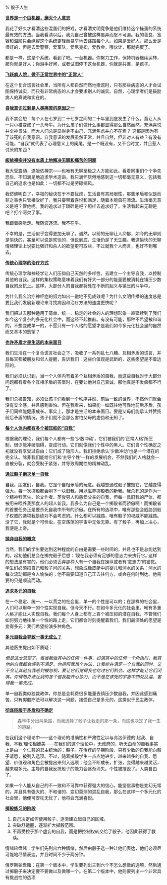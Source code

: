 % 骰子人生

<u><b>世界是一个巨机器，磨灭个人意志</b></u>

我花了好久才看清这些混蛋们的把戏，才看清文明竞争是他们维持这个操蛋的系统最有效的方法。当我看清以后，我为自己曾被这样愚弄而怒不可遏。我的善良、宽容和温顺只会纵容这个系统更轻而易举地去践踏每个人。如果是爱好人，那么爱是很好的，但是去爱警察，爱军队，爱尼克松，爱教会，哦伙计，那就完蛋了。

都是一样。这是个系统，看到了吧。一台机器。你努力工作，保持机器继续运转，那你就是好人；你游手好闲，或者试图停下这台机器，你就是共匪，是疯子。

<u><b>飞跃疯人院，做不正常世界中的“正常人”</b></u>

在这个复合谎言社会里，当所有人都自然而然地撒谎时，只有那些病态的人才会试图保持诚实，而只有非常病态的人才会要求别人的诚实。自然，心理学者们是鼓励病人的真诚和实在的。

<u><b>自我意识过剩是人类痛苦的原因之一</b></u>

我不禁会想：每个人在七岁到二十七岁之间的二十年里到底发生了什么，竟让人从一只小猫变成了一头母牛。为什么孩子们做什么事都显得那么自然而然、充满喜悦并全神贯注，而大人们总是显得身不由己、充满焦虑并心不在焉？ 这都是因为有了该死的自我意识。自我意识的发展虽然正常，并且自然，但非对人有益？有没有可能，“自我”就代表了心理意义上的阑尾，是一个既没有，又不合时宜，并且惹人讨厌的东西？

<u><b>皈依禅宗并没有本质上地解决无聊和痛苦的问题</b></u>

我大受震动，遂皈依禅宗——也唯有无聊至极之人方能如此。看着同事们个个争先恐后、不知满足地追求学术造诣，我只满怀厌倦地感到这一切都毫无意义，包括我自己的追求也是如此：一切都不过是劳碌捕风。

我仿佛明白了，幸福的秘诀在于不要忧虑，生活自有其局限性，那些矛盾和似是而非之事也只管接受好了，我只要带着喜悦和满足，随着本能自在漂流。生活毫无意义是吧？管他呢。我的追求过于琐碎是吧？照样去追求好了。生活看起来无聊是吧？打个呵欠了事。

我跟着感觉走。我随波逐流。我不在乎。

不幸的是，生活似乎变得更加无聊了。诚然，以前的无聊让人抑郁，如今的无聊则是愉快的，甚至可以说是欢快的，但说到底，生活仍是了无生趣。我这愉快的无聊情绪理论上说要比强奸和杀人的欲望更可取些，不过就我个人而言，也好不到哪去。

<u><b>传统心理学的治疗方式</b></u>

传统心理学和神经学让人们压抑自己天然的多样性，去建立一个主导自我，以控制其他的自我。这样的集权策略意味着我们有好大一部分的能量要被消耗在镇压少数自我的反抗上。这样，大部分人的自我都将处在不断的起义与镇压的斗争中。

为什么我么治疗神经症的努力如出一辙地不见成效呢？为什么文明传播的速度总是要比我们发展新理论来寻找病因和治疗方法的速度更快呢？

我们把过去那种适用于简单、统一、稳定的社会的人的理想形象一直延续到了我们如今这个复杂的多元化社会中，而这经不起推敲。有没有可能，那种不希望被和谐的，不想变成单一的，不愿只有一个人格的愿望才是我们如今多元化社会里的自然而又基本的愿望？

<u><b>也许矛盾才是生活的本来面目</b></u>

我们生活在一个复合谎言社会之下，吸收了一系列乱七八糟、互相矛盾的谎言，并且每天都被朋友和邻人提醒，告诉我们：这些价值观是武断的，这些愿望是不着边际的。

我们必须认识到，当一个人体内有着多个互相矛盾的自我，而这些自我对于大部分问题都有着各个互相矛盾的答案时，在要让他对自己真诚，那他真是不发疯都不行了。

我们总被告知，必须让孩子们看到一个秩序井然、前后一致的世界，不然他们就会没有安全感，并且感到害怕。但在我看来，如果能一如既往地可靠地前后矛盾，孩子们同样能健康成长。事实上，那才是生活的本来面目。要是父母们能承认并赞扬前后矛盾的情况，孩子们就不会那么害怕父母的虚伪和无知了。

<u><b>每个人体内都有多个被压抑的“自我”</b></u>

根据我的理论，我们每个人都有一些‘少数冲动’，它们被我们的‘正常人格’所压制，很少能冲破阻碍，变成行动。它们就像我们个性中的黑人。它们自个性确定之初就没有享受过自由；它们成了隐形人。我们拒绝承认‘少数冲动’也是一个潜在的完全认。除非我们能给它们和‘主导个性’一样的发展机会，不然我们的人格就会一直被分裂，就会受制于紧张，并导致周期性的精神动乱。

<u><b>通过骰子磨灭单一自我</b></u>

自我，朋友们，自我。它是个自相矛盾的玩意。我越想通过骰子摧毁它，它越变得强大。每一次掷骰都会削下一块旧我，用以滋养掷骰者的新我。我杀死的是作为一个精神科医生、论文作者、英俊男人和慈爱父亲的自我，但每一具旧我的尸体，都被用来喂养我那食人的超人新我。我多么为自己是一个掷骰者而骄傲啊！而掷骰者的首要任务正是要杀死自我中所有的骄傲。在所有的选项中，唯有那些会威胁到骰子权威的选项我是绝对不会考虑的。什么都可以践踏，唯有骰子的权威不能践踏。没了它，我就是个可怜虫，在空荡荡的宇宙中无依无靠。有了骰子，再加上决心，我便是上帝。

<u><b>抛弃自我的概念</b></u>

当然，我们的学生要达到这种程度的自由是需要一些时间的，并且也不是总能达到的。起初他们总会在掷完骰子后想：‘现在我必须有足够的意志力来执行它。’这样的想法是有害的。他们必须丢弃那种人有一个自我在操纵或者有‘意志力’的错觉。学生们必须把自己和骰子间的关系，想象成橡皮艇中的婴儿和河水的关系：河水的每次流动都是令人愉快的；他不需要知道自己正去往何方，或会在何时到达。他需要的只是顺流而动。

<u><b>追求多元的自我</b></u>

在一个稳定、统一、一以贯之的社会里，单一的个性是可以的；在那样的社会里，人们可以用单一的个性实现自我。但今天不行。在如今多元化的社会里，唯有多重人格才能让人实现自我。我们每个人身上都有上百个被压抑的潜在自我，不管我们如何努力地往单一个性的路上走，它们都会时刻提醒着我们，我们最深处的愿望是变得多元：我们希望扮演多种角色。

<u><b>多元自我会导致一事无成么？</b></u>

其他医生提出如下质疑：

_但是这太荒谬了。每当我做其中的任何一件事，扮演其中的任何一个角色时，我其他的自我都会感到不满足。你得帮我想个办法，让我能在满足一个自我的同时，又不会让其他自我感到被忽视，要让它们觉得我也给过它们机会。这样才能让它们闭嘴。你得想办法让我的各个自我能齐心协力，而不是在该死的宇宙中四处乱溢，害得我一事无成。_

单一自我类似独裁政体，你总是会耗费很多能量去镇压少数自我，并因此感到痛苦。只有掷骰疗法可以解决这一问题，接受自己是多元的，这类似于民主政体。

<u><b>彻底臣服于矛盾和不确定</b></u>

> 森林中分出两条路，而我选择了骰子让我走的那一条，而这也决定了我一生的道路。

在我们这个理论中——这个理论的准确性和严肃性足以与弗洛伊德的‘超我、自我、本我’理论相媲美——在我们的这个理论中，无政府的、听天由命的自我事实上是由一个仁慈的君主统治的：骰子。在治疗的早期阶段，只有少数的自我能向骰子请愿，被列入选项。不过，随着掷骰学生一点点地进步，越来越多的自我、愿望、价值观和角色会被提出来列入选项；他会不断成长，扩张，变得越来越灵活，越来越多元。主导的自我反抗骰子的能力会逐渐消失。个性被摧毁了。人类自由了。

如果一个人能从自己的不一致和不可靠中获得强大的信心，能坚信事物是变幻无常的，并且具有强大的、不和谐的、变幻莫测的混乱自我，那么在这样一个多元化的社会里，他便可安枕无忧了，他将会充满喜悦。

<u><b>掷骰练习的阶段</b></u>

1. 自己决定如何使用骰子，逐渐建立起自己的区域。
2. 突破舒适圈，逐渐扩大掷骰范围。
3. 不再受控于那个虚妄的自我，而是把控制权转交给了骰子，他因此获得了救赎。

情绪轮盘赌：学生们先列出六种情绪，然后由骰子选一种让他们表达，他们必须尽可能地尽情表达，并且时间不少于两分钟。

俄罗斯轮盘赌：在第一个版本中，学生要列出三到六个不怎么想做的选项，然后通过掷骰子来决定要不要做以及做哪一个。在第二个版本中，他则要列出一个非常具有挑战性的选项
